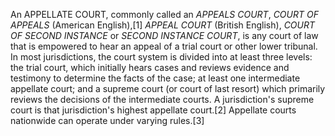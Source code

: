 An APPELLATE COURT, commonly called an _APPEALS COURT_, _COURT OF APPEALS_ (American English),[1] _APPEAL COURT_ (British English), _COURT OF SECOND INSTANCE_ or _SECOND INSTANCE COURT_, is any court of law that is empowered to hear an appeal of a trial court or other lower tribunal. In most jurisdictions, the court system is divided into at least three levels: the trial court, which initially hears cases and reviews evidence and testimony to determine the facts of the case; at least one intermediate appellate court; and a supreme court (or court of last resort) which primarily reviews the decisions of the intermediate courts. A jurisdiction's supreme court is that jurisdiction's highest appellate court.[2] Appellate courts nationwide can operate under varying rules.[3]
